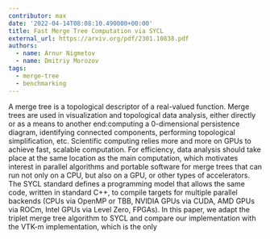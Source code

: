 ```yaml
---
contributor: max
date: '2022-04-14T08:08:10.490000+00:00'
title: Fast Merge Tree Computation via SYCL
external_url: https://arxiv.org/pdf/2301.10838.pdf
authors:
  - name: Arnur Nigmetov
  - name: Dmitriy Morozov
tags:
  - merge-tree
  - benchmarking
---
```


A merge tree is a topological descriptor of a real-valued function. Merge trees are used in visualization and
topological data analysis, either directly or as a means to another end:computing a 0-dimensional persistence diagram,
identifying connected components, performing topological simplification, etc. Scientific computing relies more and more
on GPUs to achieve fast, scalable computation. For efficiency, data analysis should take place at the same location as
the main computation, which motivates interest in parallel algorithms and portable software for merge trees that can run
not only on a CPU, but also on a GPU, or other types of accelerators. The SYCL standard defines a programming model that
allows the same code, written in standard C++, to compile targets for multiple parallel backends (CPUs via OpenMP or
TBB, NVIDIA GPUs via CUDA, AMD GPUs via ROCm, Intel GPUs via Level Zero, FPGAs). In this paper, we adapt the triplet
merge tree algorithm to SYCL and compare our implementation with the VTK-m implementation, which is the only

